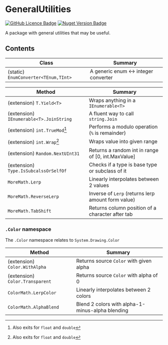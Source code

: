 # GeneralUtilities

[![GitHub Licence Badge](https://img.shields.io/github/license/Rephidock/Rephidock.GeneralUtilities)](https://github.com/Rephidock/Rephidock.GeneralUtilities/blob/main/LICENSE) [![Nuget Version Badge](https://img.shields.io/nuget/v/Rephidock.GeneralUtilities?logo=nuget)](https://www.nuget.org/packages/Rephidock.GeneralUtilities)

 A package with general utilities that may be useful.

## Contents



| Class                                | Summary                              |
| ------------------------------------ | ------------------------------------ |
| (static) `EnumConverter<TEnum,TInt>` | A generic enum <-> integer converter |

| Method                                  | Summary                                            |
| --------------------------------------- | -------------------------------------------------- |
| (extension) `T.Yield<T>`                | Wraps anything in a `IEnumerable<T>`               |
| (extension) `IEnumerable<T>.JoinString` | A fluent way to call `string.Join`                 |
| (extension) `int.TrueMod`[^1]           | Performs a modulo operation (`%` is remainder)     |
| (extension) `int.Wrap`[^1]              | Wraps value into given range                       |
| (extension) `Random.NextUInt31`         | Returns a random int in range of [0, int.MaxValue] |
| (extension) `Type.IsSubcalssOrSelfOf`   | Checks if a type is base type or subclass of it    |
| `MoreMath.Lerp`                         | Linearly interpolates between 2 values             |
| `MoreMath.ReverseLerp`                  | Inverse of `Lerp` (returns lerp amount form value) |
| `MoreMath.TabShift`                     | Returns column position of a character after tab   |

[^1]: Also exits for `float` and `double`



### `.Color` namespace

The `.Color` namespace relates to `System.Drawing.Color`

| Method                          | Summary                                          |
| ------------------------------- | ------------------------------------------------ |
| (extension) `Color.WithAlpha`   | Returns source `Color` with given alpha          |
| (extension) `Color.Transparent` | Returns source `Color` with alpha of 0           |
| `ColorMath.LerpColor`           | Linearly interpolates between 2 colors           |
| `ColorMath.AlphaBlend`          | Blend 2 colors with alpha-1-minus-alpha blending |
